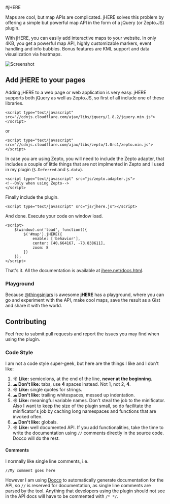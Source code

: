 #jHERE

Maps are cool, but map APIs are complicated. jHERE solves this problem by offering a simple but powerful map API in the form of a jQuery (or Zepto.JS) plugin.

With jHERE, you can easily add interactive maps to your website. In only 4KB, you get a powerful map API, highly customizable markers, event handling and info bubbles. Bonus features are KML support and data visualization via heatmaps.

![Screenshot](https://github.com/mmarcon/jhere/blob/master/docs/shot.png)

## Add jHERE to your pages

Adding jHERE to a web page or web application is very easy. jHERE supports both jQuery as well as Zepto.JS, so first of all include one of these libraries.

	<script type="text/javascript" src="//cdnjs.cloudflare.com/ajax/libs/jquery/1.8.2/jquery.min.js"></script>
	
or

	<script type="text/javascript" src="//cdnjs.cloudflare.com/ajax/libs/zepto/1.0rc1/zepto.min.js"></script>
	
In case you are using Zepto, you will need to include the Zepto adapter, that includes a couple of little things that are not implmented in Zepto and I used in my plugin (`$.Deferred` and `$.data`).

	<script type="text/javascript" src="js/zepto.adapter.js">
	<!--Only when using Zepto-->
	</script>
	
Finally include the plugin.

	<script type="text/javascript" src="js/jhere.js"></script>
	
And done. Execute your code on window load.

	<script>
		$(window).on('load', function(){
			$('#map').jHERE({
				enable: ['behavior'],
        		center: [40.664167, -73.838611],
		        zoom: 8
			})
		});
	</script>

That's it. All the documentation is available at [jhere.net/docs.html](http://jhere.net/docs.html).

### Playground
Because [@thingsinjars](http://twitter.com/thingsinjars) is awesome **jHERE** has a playground, where you can go and experiment with the API, make cool maps, save the result as a Gist and share it with the world.

## Contributing

Feel free to submit pull requests and report the issues you may find when using the plugin.

### Code Style

I am not a code style super-geek, but here are the things I like and I don't like:

 1. **☼ Like:** semicolons, at the end of the line, **never at the beginning**.
 2. **☁ Don't like:** tabs, use **4** spaces instead. Not 1, not 2, **4**.
 3. **☼ Like:** single quotes for strings.
 4. **☁ Don't like:** trailing whitespaces, messed up indentation.
 5. **☼ Like:** meaningful variable names. Don't steal the job to the minificator. Also I want to keep the size of the plugin small, so do facilitate the minificator's job by caching long namespaces and functions that are invoked often.
 6. **☁ Don't like:** globals.
 7. **☼ Like:** well documented API. If you add functionalities, take the time to write the documentation using `//` comments directly in the source code. Docco will do the rest.
 
#### Comments

I normally like single line comments, i.e.

	//My comment goes here
	
However I am using [Docco](http://jashkenas.github.com/docco/) to automatically generate documentation for the API, so `//` is reserved for documentation, as single line comments are parsed by the tool. Anything that developers using the plugin should not see in the API docs will have to be commented with `/* */`.